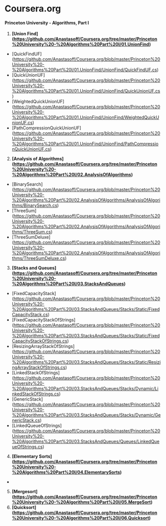 Coursera.org
============

#### Princeton University - Algorithms, Part I

1. <b>[Union Find] (https://github.com/Anastasoff/Coursera.org/tree/master/Princeton%20University%20-%20Algorithms%20Part%20I/01.UnionFind)</b>
  - [QuickFindUF] (https://github.com/Anastasoff/Coursera.org/blob/master/Princeton%20University%20-%20Algorithms%20Part%20I/01.UnionFind/UnionFind/QuickFindUF.cs)
  - [QuickUnionUF] (https://github.com/Anastasoff/Coursera.org/blob/master/Princeton%20University%20-%20Algorithms%20Part%20I/01.UnionFind/UnionFind/QuickUnionUF.cs)
  - [WeightedQuickUnionUF] (https://github.com/Anastasoff/Coursera.org/blob/master/Princeton%20University%20-%20Algorithms%20Part%20I/01.UnionFind/UnionFind/WeightedQuickUnionUF.cs)
  - [PathCompressionQuickUnionUF] (https://github.com/Anastasoff/Coursera.org/blob/master/Princeton%20University%20-%20Algorithms%20Part%20I/01.UnionFind/UnionFind/PathCompressionQuickUnionUF.cs)
2. <b>[Analysis of Algorithms] (https://github.com/Anastasoff/Coursera.org/tree/master/Princeton%20University%20-%20Algorithms%20Part%20I/02.AnalysisOfAlgorithms)</b>
  - [BinarySearch] (https://github.com/Anastasoff/Coursera.org/blob/master/Princeton%20University%20-%20Algorithms%20Part%20I/02.AnalysisOfAlgorithms/AnalysisOfAlgorithms/BinarySearch.cs)
  - [ThreeSum] (https://github.com/Anastasoff/Coursera.org/blob/master/Princeton%20University%20-%20Algorithms%20Part%20I/02.AnalysisOfAlgorithms/AnalysisOfAlgorithms/ThreeSum.cs)
  - [ThreeSumDeluxe] (https://github.com/Anastasoff/Coursera.org/blob/master/Princeton%20University%20-%20Algorithms%20Part%20I/02.AnalysisOfAlgorithms/AnalysisOfAlgorithms/ThreeSumDeluxe.cs)
3. <b>[Stacks and Queues] (https://github.com/Anastasoff/Coursera.org/tree/master/Princeton%20University%20-%20Algorithms%20Part%20I/03.StacksAndQueues)</b>
  - [FixedCapacityStack] (https://github.com/Anastasoff/Coursera.org/blob/master/Princeton%20University%20-%20Algorithms%20Part%20I/03.StacksAndQueues/Stacks/Static/FixedCapacityStack.cs)
  - [FixedCapacityStackOfStrings] (https://github.com/Anastasoff/Coursera.org/blob/master/Princeton%20University%20-%20Algorithms%20Part%20I/03.StacksAndQueues/Stacks/Static/FixedCapacityStackOfStrings.cs)
  - [ResizingArrayStackOfStrings] (https://github.com/Anastasoff/Coursera.org/blob/master/Princeton%20University%20-%20Algorithms%20Part%20I/03.StacksAndQueues/Stacks/Static/ResizingArrayStackOfStrings.cs)
  - [LinkedStackOfStrings] (https://github.com/Anastasoff/Coursera.org/blob/master/Princeton%20University%20-%20Algorithms%20Part%20I/03.StacksAndQueues/Stacks/Dynamic/LinkedStackOfStrings.cs)
  - [GenericStack] (https://github.com/Anastasoff/Coursera.org/blob/master/Princeton%20University%20-%20Algorithms%20Part%20I/03.StacksAndQueues/Stacks/Dynamic/GenericStack.cs)
  - [LinkedQueueOfStrings] (https://github.com/Anastasoff/Coursera.org/blob/master/Princeton%20University%20-%20Algorithms%20Part%20I/03.StacksAndQueues/Queues/LinkedQueueOfStrings.cs)
4. <b>[Elementary Sorts] (https://github.com/Anastasoff/Coursera.org/tree/master/Princeton%20University%20-%20Algorithms%20Part%20I/04.ElementarySorts)</b>
  - 
5. <b>[Mergesort] (https://github.com/Anastasoff/Coursera.org/tree/master/Princeton%20University%20-%20Algorithms%20Part%20I/05.MergeSort)</b>
6. <b>[Quicksort] (https://github.com/Anastasoff/Coursera.org/tree/master/Princeton%20University%20-%20Algorithms%20Part%20I/06.Quicksort)</b>

